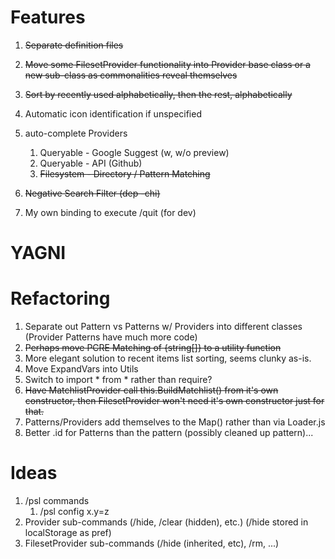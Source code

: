 # Features
1. ~~Separate definition files~~
2. ~~Move some FilesetProvider functionality into Provider base class or a new sub-class as commonalities reveal themselves~~
3. ~~Sort by recently used alphabetically, then the rest, alphabetically~~
4. Automatic icon identification if unspecified
5. auto-complete Providers
    1. Queryable - Google Suggest (w, w/o preview)
    2. Queryable - API (Github)
    3. ~~Filesystem - Directory / Pattern Matching~~
6. ~~Negative Search Filter (dep -chi)~~


7. My own binding to execute /quit (for dev)



# YAGNI

# Refactoring
1. Separate out Pattern vs Patterns w/ Providers into different classes (Provider Patterns have much more code)
2. ~~Perhaps move PCRE Matching of {string[]} to a utility function~~
3. More elegant solution to recent items list sorting, seems clunky as-is.
4. Move ExpandVars into Utils
5. Switch to import * from * rather than require?
6. ~~Have MatchlistProvider call this.BuildMatchlist() from it's own constructor, then FilesetProvider won't need it's own constructor just for that.~~
7. Patterns/Providers add themselves to the Map() rather than via Loader.js
8. Better .id for Patterns than the pattern (possibly cleaned up pattern)...


# Ideas
1. /psl commands
    1. /psl config x.y=z
3. Provider sub-commands (/hide, /clear (hidden), etc.) (/hide stored in localStorage as pref)
4. FilesetProvider sub-commands (/hide (inherited, etc), /rm, ...)
